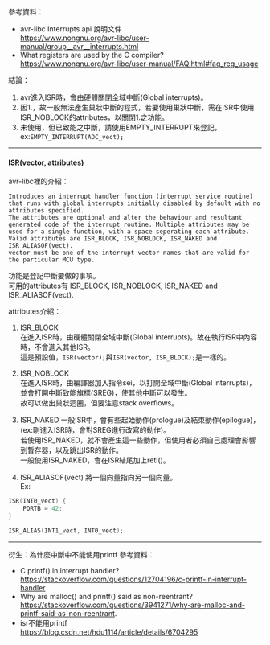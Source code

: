 參考資料：
 - avr-libc Interrupts api 說明文件  
   https://www.nongnu.org/avr-libc/user-manual/group__avr__interrupts.html  
 - What registers are used by the C compiler?  
   https://www.nongnu.org/avr-libc/user-manual/FAQ.html#faq_reg_usage  
   
 結論：
  1. avr進入ISR時，會由硬體關閉全域中斷(Global interrupts)。
  2. 因1.，故一般無法產生巢狀中斷的程式，若要使用巢狀中斷，需在ISR中使用ISR_NOBLOCK的attributes，以關閉1.之功能。
  3. 未使用，但已致能之中斷，請使用EMPTY_INTERRUPT來登記，ex:`EMPTY_INTERRUPT(ADC_vect);`

---
#### ISR(vector, attributes)  

avr-libc裡的介紹：  

    Introduces an interrupt handler function (interrupt service routine) that runs with global interrupts initially disabled by default with no attributes specified.  
    The attributes are optional and alter the behaviour and resultant generated code of the interrupt routine. Multiple attributes may be used for a single function, with a space seperating each attribute.  
    Valid attributes are ISR_BLOCK, ISR_NOBLOCK, ISR_NAKED and ISR_ALIASOF(vect).  
    vector must be one of the interrupt vector names that are valid for the particular MCU type.  
    
功能是登記中斷要做的事項。  
可用的attributes有 ISR_BLOCK, ISR_NOBLOCK, ISR_NAKED and ISR_ALIASOF(vect).  

attributes介紹：
1. ISR_BLOCK  
  在進入ISR時，由硬體關閉全域中斷(Global interrupts)。故在執行ISR中內容時，不會進入其他ISR。  
  這是預設值，`ISR(vector);`與`ISR(vector, ISR_BLOCK);`是一樣的。  

2. ISR_NOBLOCK  
  在進入ISR時，由編譯器加入指令sei，以打開全域中斷(Global interrupts)，並會打開中斷致能旗標(SREG)，使其他中斷可以發生。  
  故可以做出巢狀迴圈，但要注意stack overflows。  

3. ISR_NAKED
  一般ISR中，會有些起始動作(prologue)及結束動作(epilogue)，(ex:剛進入ISR時，會對SREG進行改寫的動作)。  
  若使用ISR_NAKED，就不會產生這一些動作，但使用者必須自己處理會影響到暫存器，以及跳出ISR的動作。  
  一般使用ISR_NAKED，會在ISR結尾加上reti()。  

4. ISR_ALIASOF(vect)
  將一個向量指向另一個向量。  
  Ex:   
  ``` c
  ISR(INT0_vect) {
      PORTB = 42;
  }
  
  ISR_ALIAS(INT1_vect, INT0_vect);
  ```
  
  ---
  衍生：為什麼中斷中不能使用printf
  參考資料：
 - C printf() in interrupt handler?  
   https://stackoverflow.com/questions/12704196/c-printf-in-interrupt-handler  
 - Why are malloc() and printf() said as non-reentrant?  
   https://stackoverflow.com/questions/3941271/why-are-malloc-and-printf-said-as-non-reentrant.  
 - isr不能用printf  
   https://blog.csdn.net/hdu1114/article/details/6704295  
